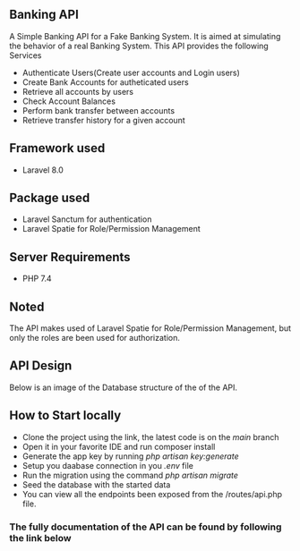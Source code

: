 ## Banking API

A Simple Banking API for a Fake Banking System. It is aimed at simulating the behavior of a real Banking System.
This API provides the following Services

- Authenticate Users(Create user accounts and Login users)
- Create Bank Accounts for autheticated users
- Retrieve all accounts by users
- Check Account Balances
- Perform bank transfer between accounts
- Retrieve transfer history for a given account

## Framework used
- Laravel 8.0

## Package used
- Laravel Sanctum for authentication
- Laravel Spatie for Role/Permission Management

## Server Requirements
- PHP 7.4
## Noted
The API makes used of Laravel Spatie for Role/Permission Management, but only the roles are been used for authorization.
## API Design
Below is an image of the Database structure of the of the API.

## How to Start locally
- Clone the project using the link, the latest code is on the *main* branch
- Open it in your favorite IDE and run composer install
- Generate the app key by running *php artisan key:generate*
- Setup you daabase connection in you *.env* file
- Run the migration using the command *php artisan migrate*
- Seed the database with the started data
- You can view all the endpoints been exposed from the /routes/api.php file.

### The fully documentation of the API can be found by following the link below

